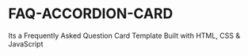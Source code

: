 # FAQ-ACCORDION-CARD
Its a Frequently Asked Question Card Template Built with HTML, CSS &amp; JavaScript
